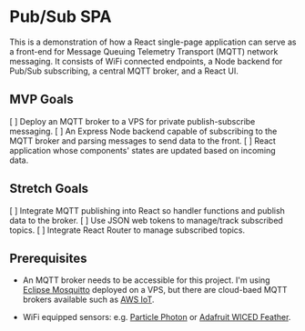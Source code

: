 # Pub/Sub SPA
This is a demonstration of how a React single-page application can serve as a front-end for Message Queuing Telemetry Transport (MQTT) network messaging. It consists of WiFi connected endpoints, a Node backend for Pub/Sub subscribing, a central MQTT broker, and a React UI.

## MVP Goals
[ ] Deploy an MQTT broker to a VPS for private publish-subscribe messaging.
[ ] An Express Node backend capable of subscribing to the MQTT broker and parsing messages to send data to the front.
[ ] React application whose components' states are updated based on incoming data.

## Stretch Goals
[ ] Integrate MQTT publishing into React so handler functions and publish data to the broker.
[ ] Use JSON web tokens to manage/track subscribed topics.
[ ] Integrate React Router to manage subscribed topics.


## Prerequisites
* An MQTT broker needs to be accessible for this project. I'm using [Eclipse Mosquitto](https://mosquitto.org/) deployed on a VPS, but there are cloud-baed MQTT brokers available such as [AWS IoT](https://docs.aws.amazon.com/iot/latest/developerguide/what-is-aws-iot.html).

* WiFi equipped sensors: e.g. [Particle Photon](https://www.particle.io/products/hardware/photon-wifi/) or [Adafruit WICED Feather](https://www.adafruit.com/product/3056).
